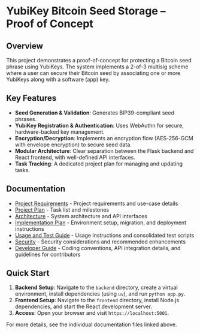 # YubiKey Bitcoin Seed Storage – Proof of Concept

## Overview
This project demonstrates a proof-of-concept for protecting a Bitcoin seed phrase using YubiKeys. The system implements a 2-of-3 multisig scheme where a user can secure their Bitcoin seed by associating one or more YubiKeys along with a software (app) key.

## Key Features
- **Seed Generation & Validation**: Generates BIP39-compliant seed phrases.
- **YubiKey Registration & Authentication**: Uses WebAuthn for secure, hardware-backed key management.
- **Encryption/Decryption**: Implements an encryption flow (AES-256-GCM with envelope encryption) to secure seed data.
- **Modular Architecture**: Clear separation between the Flask backend and React frontend, with well-defined API interfaces.
- **Task Tracking**: A dedicated project plan for managing and updating tasks.

## Documentation
- [Project Requirements](docs/requirements.md) - Project requirements and use-case details
- [Project Plan](docs/project_plan.md) - Task list and milestones
- [Architecture](docs/architecture.md) - System architecture and API interfaces
- [Implementation Plan](docs/implementation_plan.md) - Environment setup, migration, and deployment instructions
- [Usage and Test Guide](docs/usage_and_test_guide.md) - Usage instructions and consolidated test scripts
- [Security](docs/security.md) - Security considerations and recommended enhancements
- [Developer Guide](docs/developer_guide.md) - Coding conventions, API integration details, and guidelines for contributors

## Quick Start
1. **Backend Setup**: Navigate to the `backend` directory, create a virtual environment, install dependencies (using `uv`), and run `python app.py`.
2. **Frontend Setup**: Navigate to the `frontend` directory, install Node.js dependencies, and start the React development server.
3. **Access**: Open your browser and visit `https://localhost:5001`.

For more details, see the individual documentation files linked above. 